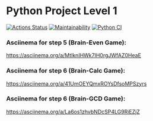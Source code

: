 # Python Project Level 1

[![Actions Status](https://github.com/AlexeyShobanov/python-project-lvl1/workflows/hexlet-check/badge.svg)](https://github.com/AlexeyShobanov/python-project-lvl1/actions)
[![Maintainability](https://api.codeclimate.com/v1/badges/a99a88d28ad37a79dbf6/maintainability)](https://codeclimate.com/github/codeclimate/codeclimate/maintainability)
[![Python CI](https://github.com/AlexeyShobanov/python-project-lvl1/actions/workflows/github-actions.yml/badge.svg)](https://github.com/AlexeyShobanov/python-project-lvl1/actions/workflows/github-actions.yml)
### Asciinema for step 5 (Brain-Even Game):
https://asciinema.org/a/MtlknIHWk7IH0rgJWfAZ0HeaE
### Asciinema for step 6 (Brain-Calc Game):
https://asciinema.org/a/41UmOEYQmxROYsDfsoMPSzyrs
### Asciinema for step 6 (Brain-GCD Game):
https://asciinema.org/a/La6os1zhvbNDcSP4LG9RiEZjZ